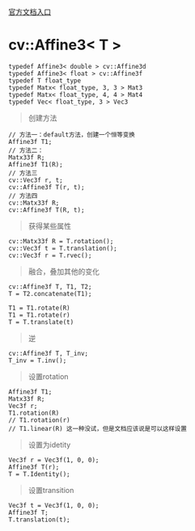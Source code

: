 [官方文档入口](https://docs.opencv.org/3.4.2/dd/d99/classcv_1_1Affine3.html)
# cv::Affine3< T >
```
typedef Affine3< double > cv::Affine3d
typedef Affine3< float > cv::Affine3f
typedef T float_type
typedef Matx< float_type, 3, 3 > Mat3
typedef Matx< float_type, 4, 4 > Mat4
typedef Vec< float_type, 3 > Vec3
```
> 创建方法
```
// 方法一：default方法，创建一个恒等变换
Affine3f T1;
// 方法二：
Matx33f R;
Affine3f T1(R);
// 方法三
cv::Vec3f r, t;
cv::Affine3f T(r, t);
// 方法四
cv::Matx33f R;
cv::Affine3f T(R, t);
```
> 获得某些属性
```
cv::Matx33f R = T.rotation();
cv::Vec3f t = T.translation();
cv::Vec3f r = T.rvec();
```
> 融合，叠加其他的变化
```
cv::Affine3f T, T1, T2;
T = T2.concatenate(T1);

T1 = T1.rotate(R)
T1 = T1.rotate(r)
T = T.translate(t)

```
> 逆
```
cv::Affine3f T, T_inv;
T_inv = T.inv();
```
>设置rotation
```
Affine3f T1;
Matx33f R;
Vec3f r;
T1.rotation(R)
// T1.rotation(r)
// T1.linear(R) 这一种没试，但是文档应该说是可以这样设置
```
> 设置为idetity
```
Vec3f r = Vec3f(1, 0, 0);
Affine3f T(r);
T = T.Identity();
```
> 设置transition
```
Vec3f t = Vec3f(1, 0, 0);
Affine3f T;
T.translation(t);
```
